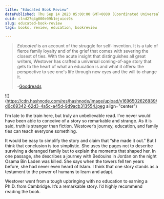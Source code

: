 ```yaml
---
title: "Educated Book Review"
datePublished: Thu Sep 14 2023 05:00:00 GMT+0000 (Coordinated Universal Time)
cuid: clnd27q4g000e09k1ejuics9s
slug: educated-book-review
tags: books, review, education, bookreview

---
```


> *Educated* is an account of the struggle for self-invention. It is a tale of fierce family loyalty and of the grief that comes with severing the closest of ties. With the acute insight that distinguishes all great writers, Westover has crafted a universal coming-of-age story that gets to the heart of what an education is and what it offers: the perspective to see one's life through new eyes and the will to change it.
> 
> \-[Goodreads](https://www.goodreads.com/book/show/35133922-educated)

![](https://cdn.hashnode.com/res/hashnode/image/upload/v1696502626839/d6c69342-62d3-4a5c-a45d-9d9acb313554.jpeg align="center")

I’m late to the train here, but truly an unbelievable read. I’ve never would have been able to conceive of a story so remarkable and strange. As it is said, truth is stranger than fiction. Westover’s journey, education, and family ties can teach everyone something.

It would be easy to simplify the story and claim that “she made it out.” But I think that conclusion is too simplistic. She uses the pages not to describe surviving a deranged family but to explain the moments that shaped her. In one passage, she describes a journey with Bedouins in Jordan on the night Osama Bin Laden was killed. She says when the towers fell ten years before, she had never even heard of Islam. I think that one story stands as a testament to the power of humans to learn and adapt.

Westover went from a tough upbringing with no education to earning a Ph.D. from Cambridge. It’s a remarkable story. I’d highly recommend reading the book.